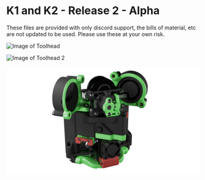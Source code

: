 # K1 and K2 - Release 2 - Alpha

These files are provided with only discord support, the bills of material, etc are not updated to be used. Please use these at your own risk.

 ![Image of Toolhead](Release_2_Alpha/Images/k2_toolhead_r2_02_transp.png?raw=true)
 
  ![Image of Toolhead 2](Release_2_Alpha/Images/k2_toolhead_r2_03_transp.png?raw=true)
  
   ![Image of Toolhead 3](Release_2_Alpha/Images/k2_toolhead_r2_04_transp.png?raw=true)
